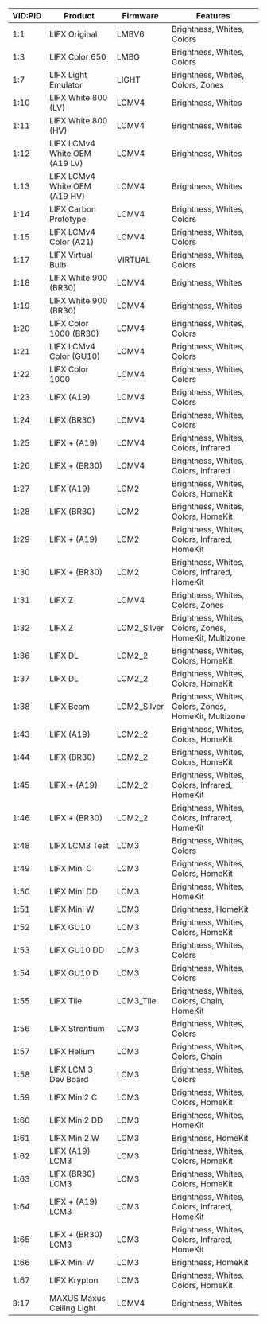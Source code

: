 | VID:PID | Product | Firmware | Features |
| - | - | - | - |
| 1:1 | LIFX Original | LMBV6 | Brightness, Whites, Colors |
| 1:3 | LIFX Color 650 | LMBG | Brightness, Whites, Colors |
| 1:7 | LIFX Light Emulator | LIGHT | Brightness, Whites, Colors, Zones |
| 1:10 | LIFX White 800 (LV) | LCMV4 | Brightness, Whites |
| 1:11 | LIFX White 800 (HV) | LCMV4 | Brightness, Whites |
| 1:12 | LIFX LCMv4 White OEM (A19 LV) | LCMV4 | Brightness, Whites |
| 1:13 | LIFX LCMv4 White OEM (A19 HV) | LCMV4 | Brightness, Whites |
| 1:14 | LIFX Carbon Prototype | LCMV4 | Brightness, Whites, Colors |
| 1:15 | LIFX LCMv4 Color (A21) | LCMV4 | Brightness, Whites, Colors |
| 1:17 | LIFX Virtual Bulb | VIRTUAL | Brightness, Whites, Colors |
| 1:18 | LIFX White 900 (BR30) | LCMV4 | Brightness, Whites |
| 1:19 | LIFX White 900 (BR30) | LCMV4 | Brightness, Whites |
| 1:20 | LIFX Color 1000 (BR30) | LCMV4 | Brightness, Whites, Colors |
| 1:21 | LIFX LCMv4 Color (GU10) | LCMV4 | Brightness, Whites, Colors |
| 1:22 | LIFX Color 1000 | LCMV4 | Brightness, Whites, Colors |
| 1:23 | LIFX (A19) | LCMV4 | Brightness, Whites, Colors |
| 1:24 | LIFX (BR30) | LCMV4 | Brightness, Whites, Colors |
| 1:25 | LIFX + (A19) | LCMV4 | Brightness, Whites, Colors, Infrared |
| 1:26 | LIFX + (BR30) | LCMV4 | Brightness, Whites, Colors, Infrared |
| 1:27 | LIFX (A19) | LCM2 | Brightness, Whites, Colors, HomeKit |
| 1:28 | LIFX (BR30) | LCM2 | Brightness, Whites, Colors, HomeKit |
| 1:29 | LIFX + (A19) | LCM2 | Brightness, Whites, Colors, Infrared, HomeKit |
| 1:30 | LIFX + (BR30) | LCM2 | Brightness, Whites, Colors, Infrared, HomeKit |
| 1:31 | LIFX Z | LCMV4 | Brightness, Whites, Colors, Zones |
| 1:32 | LIFX Z | LCM2_Silver | Brightness, Whites, Colors, Zones, HomeKit, Multizone |
| 1:36 | LIFX DL | LCM2_2 | Brightness, Whites, Colors, HomeKit |
| 1:37 | LIFX DL | LCM2_2 | Brightness, Whites, Colors, HomeKit |
| 1:38 | LIFX Beam | LCM2_Silver | Brightness, Whites, Colors, Zones, HomeKit, Multizone |
| 1:43 | LIFX (A19) | LCM2_2 | Brightness, Whites, Colors, HomeKit |
| 1:44 | LIFX (BR30) | LCM2_2 | Brightness, Whites, Colors, HomeKit |
| 1:45 | LIFX + (A19) | LCM2_2 | Brightness, Whites, Colors, Infrared, HomeKit |
| 1:46 | LIFX + (BR30) | LCM2_2 | Brightness, Whites, Colors, Infrared, HomeKit |
| 1:48 | LIFX LCM3 Test | LCM3 | Brightness, Whites, Colors |
| 1:49 | LIFX Mini C | LCM3 | Brightness, Whites, Colors, HomeKit |
| 1:50 | LIFX Mini DD | LCM3 | Brightness, Whites, HomeKit |
| 1:51 | LIFX Mini W | LCM3 | Brightness, HomeKit |
| 1:52 | LIFX GU10 | LCM3 | Brightness, Whites, Colors, HomeKit |
| 1:53 | LIFX GU10 DD | LCM3 | Brightness, Whites, Colors |
| 1:54 | LIFX GU10 D | LCM3 | Brightness, Whites, Colors |
| 1:55 | LIFX Tile | LCM3_Tile | Brightness, Whites, Colors, Chain, HomeKit |
| 1:56 | LIFX Strontium | LCM3 | Brightness, Whites, Colors |
| 1:57 | LIFX Helium | LCM3 | Brightness, Whites, Colors, Chain |
| 1:58 | LIFX LCM 3 Dev Board | LCM3 | Brightness, Whites, Colors |
| 1:59 | LIFX Mini2 C | LCM3 | Brightness, Whites, Colors, HomeKit |
| 1:60 | LIFX Mini2 DD | LCM3 | Brightness, Whites, HomeKit |
| 1:61 | LIFX Mini2 W | LCM3 | Brightness, HomeKit |
| 1:62 | LIFX (A19) LCM3 | LCM3 | Brightness, Whites, Colors, HomeKit |
| 1:63 | LIFX (BR30) LCM3 | LCM3 | Brightness, Whites, Colors, HomeKit |
| 1:64 | LIFX + (A19) LCM3 | LCM3 | Brightness, Whites, Colors, Infrared, HomeKit |
| 1:65 | LIFX + (BR30) LCM3 | LCM3 | Brightness, Whites, Colors, Infrared, HomeKit |
| 1:66 | LIFX Mini W | LCM3 | Brightness, HomeKit |
| 1:67 | LIFX Krypton | LCM3 | Brightness, Whites, Colors, HomeKit |
| 3:17 | MAXUS Maxus Ceiling Light | LCMV4 | Brightness, Whites |
